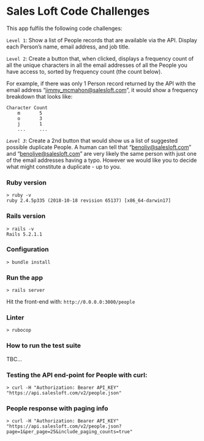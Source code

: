 # Sales Loft Code Challenges

This app fulfils the following code challenges:

`Level 1`: Show a list of People records that are available via the API.  Display each Person’s name, email address, and job title.

`Level 2`: Create a button that, when clicked, displays a frequency count of all the unique characters in all the email addresses of all the People you have access to, sorted by frequency count (the count below).

For example, if there was only 1 Person record returned by the API with the email address “jimmy_mcmahon@salesloft.com”, it would show a frequency breakdown that looks like:
```
Character Count
    m       5
    o       3
    j       1
    ...     ...
```

*`Level 3`*:  Create a 2nd button that would show us a list of suggested possible duplicate People.  A human can tell that “benoliv@salesloft.com” and “benolive@salesloft.com” are very likely the same person with just one of the email addresses having a typo.  However we would like you to decide what might constitute a duplicate - up to you.

### Ruby version

```
> ruby -v
ruby 2.4.5p335 (2018-10-18 revision 65137) [x86_64-darwin17]
```
### Rails version

```
> rails -v
Rails 5.2.1.1
```
### Configuration

```
> bundle install
```
### Run the app
```
> rails server
```
Hit the front-end with: `http://0.0.0.0:3000/people`

### Linter
```
> rubocop
```
### How to run the test suite
TBC...

### Testing the API end-point for People with curl:
```
> curl -H "Authorization: Bearer API_KEY" "https://api.salesloft.com/v2/people.json"

```
### People response with paging info
```
> curl -H "Authorization: Bearer API_KEY" "https://api.salesloft.com/v2/people.json?page=1&per_page=25&include_paging_counts=true"
```
